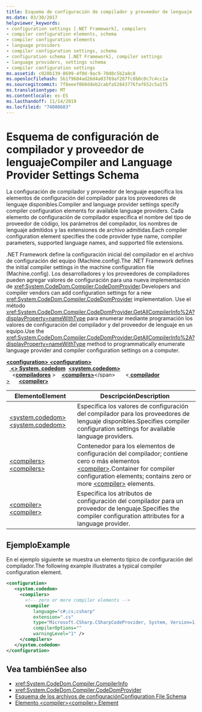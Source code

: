 ```yaml
---
title: Esquema de configuración de compilador y proveedor de lenguaje
ms.date: 03/30/2017
helpviewer_keywords:
- configuration settings [.NET Framework], compilers
- compiler configuration elements, schema
- compiler configuration elements
- language providers
- compiler configuration settings, schema
- configuration schema [.NET Framework], compiler settings
- language providers, settings schema
- compiler configuration settings
ms.assetid: c020b139-8699-4f0d-9ac9-70d0c5b2a8c8
ms.openlocfilehash: 5b1f9684ad26d4a03769af287fc8b0c0c7c4cc1a
ms.sourcegitcommit: 7f8eeef060ddeb2cabfa52843776faf652c5a1f5
ms.translationtype: MT
ms.contentlocale: es-ES
ms.lasthandoff: 11/14/2019
ms.locfileid: "74088683"
---
```

# <a name="compiler-and-language-provider-settings-schema"></a><span data-ttu-id="60d83-102">Esquema de configuración de compilador y proveedor de lenguaje</span><span class="sxs-lookup"><span data-stu-id="60d83-102">Compiler and Language Provider Settings Schema</span></span>
<span data-ttu-id="60d83-103">La configuración de compilador y proveedor de lenguaje especifica los elementos de configuración del compilador para los proveedores de lenguaje disponibles.</span><span class="sxs-lookup"><span data-stu-id="60d83-103">Compiler and language provider settings specify compiler configuration elements for available language providers.</span></span> <span data-ttu-id="60d83-104">Cada elemento de configuración de compilador especifica el nombre del tipo de proveedor de código, los parámetros del compilador, los nombres de lenguaje admitidos y las extensiones de archivo admitidas.</span><span class="sxs-lookup"><span data-stu-id="60d83-104">Each compiler configuration element specifies the code provider type name, compiler parameters, supported language names, and supported file extensions.</span></span>  
  
<span data-ttu-id="60d83-105">.NET Framework define la configuración inicial del compilador en el archivo de configuración del equipo (Machine.config).</span><span class="sxs-lookup"><span data-stu-id="60d83-105">The .NET Framework defines the initial compiler settings in the machine configuration file (Machine.config).</span></span> <span data-ttu-id="60d83-106">Los desarrolladores y los proveedores de compiladores pueden agregar valores de configuración para una nueva implementación de <xref:System.CodeDom.Compiler.CodeDomProvider>.</span><span class="sxs-lookup"><span data-stu-id="60d83-106">Developers and compiler vendors can add configuration settings for a new <xref:System.CodeDom.Compiler.CodeDomProvider> implementation.</span></span> <span data-ttu-id="60d83-107">Use el método <xref:System.CodeDom.Compiler.CodeDomProvider.GetAllCompilerInfo%2A?displayProperty=nameWithType> para enumerar mediante programación los valores de configuración del compilador y del proveedor de lenguaje en un equipo.</span><span class="sxs-lookup"><span data-stu-id="60d83-107">Use the <xref:System.CodeDom.Compiler.CodeDomProvider.GetAllCompilerInfo%2A?displayProperty=nameWithType> method to programmatically enumerate language provider and compiler configuration settings on a computer.</span></span>  
  
<span data-ttu-id="60d83-108">[ **\<configuration>** ](../configuration-element.md)</span><span class="sxs-lookup"><span data-stu-id="60d83-108">[**\<configuration>**](../configuration-element.md)</span></span>\
<span data-ttu-id="60d83-109">&nbsp;&nbsp;[ **\<> System. codedom**](system-codedom-element.md)</span><span class="sxs-lookup"><span data-stu-id="60d83-109">&nbsp;&nbsp;[**\<system.codedom>**](system-codedom-element.md)</span></span>\
<span data-ttu-id="60d83-110">&nbsp;&nbsp;&nbsp;&nbsp;\<[**compiladores**](compilers-element.md) ></span><span class="sxs-lookup"><span data-stu-id="60d83-110">&nbsp;&nbsp;&nbsp;&nbsp;[**\<compilers>**](compilers-element.md)\</span></span>
<span data-ttu-id="60d83-111">&nbsp;&nbsp;&nbsp;&nbsp;&nbsp;&nbsp;\<[ **compilador** >](compiler-element.md)</span><span class="sxs-lookup"><span data-stu-id="60d83-111">&nbsp;&nbsp;&nbsp;&nbsp;&nbsp;&nbsp;[**\<compiler>**](compiler-element.md)</span></span>
  
|<span data-ttu-id="60d83-112">Elemento</span><span class="sxs-lookup"><span data-stu-id="60d83-112">Element</span></span>|<span data-ttu-id="60d83-113">Descripción</span><span class="sxs-lookup"><span data-stu-id="60d83-113">Description</span></span>|  
|-------------|-----------------|  
|[<span data-ttu-id="60d83-114">\<system.codedom></span><span class="sxs-lookup"><span data-stu-id="60d83-114">\<system.codedom></span></span>](system-codedom-element.md)|<span data-ttu-id="60d83-115">Especifica los valores de configuración del compilador para los proveedores de lenguaje disponibles.</span><span class="sxs-lookup"><span data-stu-id="60d83-115">Specifies compiler configuration settings for available language providers.</span></span>|  
|[<span data-ttu-id="60d83-116">\<compilers></span><span class="sxs-lookup"><span data-stu-id="60d83-116">\<compilers></span></span>](compilers-element.md)|<span data-ttu-id="60d83-117">Contenedor para los elementos de configuración del compilador; contiene cero o más elementos [\<compiler>](compiler-element.md).</span><span class="sxs-lookup"><span data-stu-id="60d83-117">Container for compiler configuration elements; contains zero or more [\<compiler>](compiler-element.md) elements.</span></span>|  
|[<span data-ttu-id="60d83-118">\<compiler></span><span class="sxs-lookup"><span data-stu-id="60d83-118">\<compiler></span></span>](compiler-element.md)|<span data-ttu-id="60d83-119">Especifica los atributos de configuración del compilador para un proveedor de lenguaje.</span><span class="sxs-lookup"><span data-stu-id="60d83-119">Specifies the compiler configuration attributes for a language provider.</span></span>|  
  
## <a name="example"></a><span data-ttu-id="60d83-120">Ejemplo</span><span class="sxs-lookup"><span data-stu-id="60d83-120">Example</span></span>  
 <span data-ttu-id="60d83-121">En el ejemplo siguiente se muestra un elemento típico de configuración del compilador.</span><span class="sxs-lookup"><span data-stu-id="60d83-121">The following example illustrates a typical compiler configuration element.</span></span>  
  
```xml  
<configuration>  
   <system.codedom>  
     <compilers>  
       <!-- zero or more compiler elements -->  
       <compiler  
          language="c#;cs;csharp"  
          extension=".cs"  
          type="Microsoft.CSharp.CSharpCodeProvider, System, Version=1.0.5000.0, Culture=neutral, PublicKeyToken=b77a5c561934e089"  
          compilerOptions=""  
          warningLevel="1" />  
     </compilers>  
   </system.codedom>  
</configuration>  
```  
  
## <a name="see-also"></a><span data-ttu-id="60d83-122">Vea también</span><span class="sxs-lookup"><span data-stu-id="60d83-122">See also</span></span>

- <xref:System.CodeDom.Compiler.CompilerInfo>
- <xref:System.CodeDom.Compiler.CodeDomProvider>
- [<span data-ttu-id="60d83-123">Esquema de los archivos de configuración</span><span class="sxs-lookup"><span data-stu-id="60d83-123">Configuration File Schema</span></span>](../index.md)
- [<span data-ttu-id="60d83-124">Elemento \<compiler></span><span class="sxs-lookup"><span data-stu-id="60d83-124">\<compiler> Element</span></span>](compiler-element.md)
